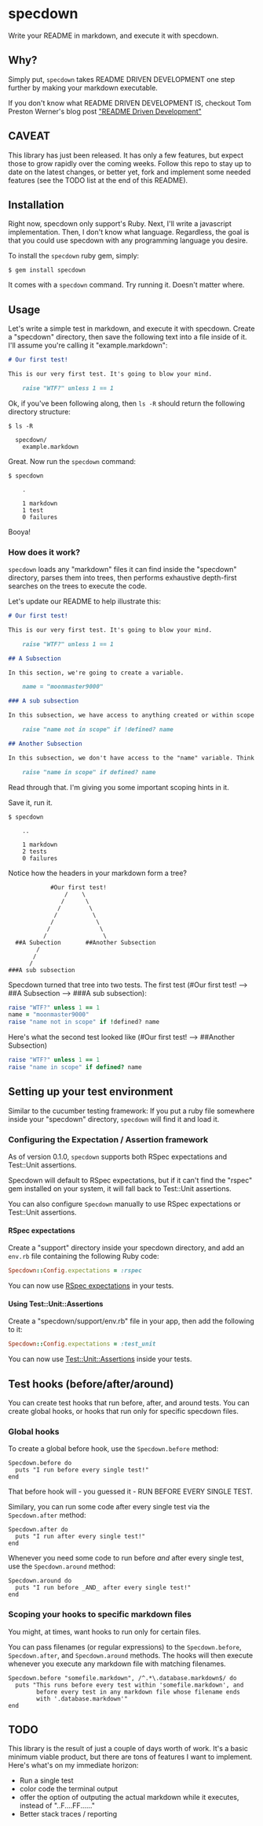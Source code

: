 # specdown

Write your README in markdown, and execute it with specdown. 

## Why?

Simply put, `specdown` takes README DRIVEN DEVELOPMENT one step further by making your markdown executable.

If you don't know what README DRIVEN DEVELOPMENT IS, checkout Tom Preston Werner's blog post ["README Driven Development"](http://tom.preston-werner.com/2010/08/23/readme-driven-development.html)

## CAVEAT

This library has just been released. It has only a few features, but expect those to grow rapidly over the coming weeks. Follow this repo to stay up to date on the latest changes, or better yet, fork and implement some needed features (see the TODO list at the end of this README).

## Installation

Right now, specdown only support's Ruby. Next, I'll write a javascript implementation. Then, I don't know what language. Regardless, the goal is that you could use specdown with any programming language you desire.

To install the `specdown` ruby gem, simply:

    $ gem install specdown

It comes with a `specdown` command. Try running it. Doesn't matter where.

## Usage

Let's write a simple test in markdown, and execute it with specdown. Create a "specdown" directory, then save the following text into a file inside of it. I'll assume you're calling it "example.markdown":

```markdown
# Our first test!

This is our very first test. It's going to blow your mind.

    raise "WTF?" unless 1 == 1
```

Ok, if you've been following along, then `ls -R` should return the following directory structure:

    $ ls -R
      
      specdown/
        example.markdown

Great. Now run the `specdown` command:

    $ specdown

        .

        1 markdown
        1 test
        0 failures

Booya!

### How does it work?

`specdown` loads any "markdown" files it can find inside the "specdown" directory, parses them into trees, then performs exhaustive depth-first searches on the trees to execute the code.

Let's update our README to help illustrate this:

```markdown
# Our first test!

This is our very first test. It's going to blow your mind.

    raise "WTF?" unless 1 == 1

## A Subsection

In this section, we're going to create a variable.

    name = "moonmaster9000"

### A sub subsection

In this subsection, we have access to anything created or within scope in parent sections:

    raise "name not in scope" if !defined? name

## Another Subsection

In this subsection, we don't have access to the "name" variable. Think of your markdown as a tree.

    raise "name in scope" if defined? name
```

Read through that. I'm giving you some important scoping hints in it. 

Save it, run it.

    $ specdown

        ..
        
        1 markdown
        2 tests
        0 failures

Notice how the headers in your markdown form a tree?

                #Our first test!
                    /    \
                   /      \
                  /        \
                 /          \
                /            \
               /              \
              /                \
      ##A Subection       ##Another Subsection
            /
           /
          /
    ###A sub subsection

Specdown turned that tree into two tests. The first test (#Our first test! --> ##A Subsection --> ###A sub subsection):

```ruby
raise "WTF?" unless 1 == 1
name = "moonmaster9000"
raise "name not in scope" if !defined? name
```

Here's what the second test looked like (#Our first test! --> ##Another Subsection)

```ruby
raise "WTF?" unless 1 == 1
raise "name in scope" if defined? name
```

## Setting up your test environment

Similar to the cucumber testing framework: If you put a ruby file somewhere inside your "specdown" directory, `specdown` will find it and load it.

### Configuring the Expectation / Assertion framework

As of version 0.1.0, `specdown` supports both RSpec expectations and Test::Unit assertions. 

Specdown will default to RSpec expectations, but if it can't find the "rspec" gem installed on your system, it will fall back to Test::Unit assertions.

You can also configure `Specdown` manually to use RSpec expectations or Test::Unit assertions. 

#### RSpec expectations

Create a "support" directory inside your specdown directory, and add an `env.rb` file containing the following Ruby code:

```ruby
Specdown::Config.expectations = :rspec
```

You can now use [RSpec expectations](https://www.relishapp.com/rspec/rspec-expectations) in your tests. 

#### Using Test::Unit::Assertions

Create a "specdown/support/env.rb" file in your app, then add the following to it:

```ruby
Specdown::Config.expectations = :test_unit
```

You can now use [Test::Unit::Assertions](http://www.ruby-doc.org/stdlib-1.9.3/libdoc/test/unit/rdoc/Test/Unit/Assertions.html) inside your tests.

## Test hooks (before/after/around)

You can create test hooks that run before, after, and around tests. You can create global hooks, or hooks that run only for specific specdown files.

### Global hooks

To create a global before hook, use the `Specdown.before` method:

    Specdown.before do
      puts "I run before every single test!"
    end

That before hook will - you guessed it - RUN BEFORE EVERY SINGLE TEST.

Similary, you can run some code after every single test via the `Specdown.after` method:

    Specdown.after do
      puts "I run after every single test!"
    end

Whenever you need some code to run before _and_ after every single test, use the `Specdown.around` method:

    Specdown.around do
      puts "I run before _AND_ after every single test!"
    end

### Scoping your hooks to specific markdown files

You might, at times, want hooks to run only for certain files. 

You can pass filenames (or regular expressions) to the `Specdown.before`, `Specdown.after`, and `Specdown.around` methods. The hooks will then execute whenever you execute any markdown file with matching filenames.

    Specdown.before "somefile.markdown", /^.*\.database.markdown$/ do
      puts "This runs before every test within 'somefile.markdown', and
            before every test in any markdown file whose filename ends 
            with '.database.markdown'"
    end


## TODO

This library is the result of just a couple of days worth of work. It's a basic minimum viable product, but there are tons of features I want to implement. Here's what's on my immediate horizon:

* Run a single test
* color code the terminal output
* offer the option of outputing the actual markdown while it executes, instead of "..F....FF......"
* Better stack traces / reporting
